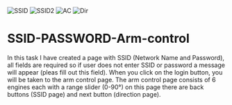 ![SSID](https://user-images.githubusercontent.com/85633968/128860014-b9a21b07-e0ef-4642-85d4-df3da21d69a5.JPG)
![SSID2](https://user-images.githubusercontent.com/85633968/128860029-d5130d5c-7d9d-4296-a24b-93d15484bd47.JPG)
![AC](https://user-images.githubusercontent.com/85633968/128860047-1a50b416-11b2-4af6-ac6c-3b41b0f3f83f.JPG)
![Dir](https://user-images.githubusercontent.com/85633968/128860057-12159477-77d3-438e-a03e-47816843e15d.JPG)
# SSID-PASSWORD-Arm-control
In this task I have created a page with SSID (Network Name and Password), all fields are required so if user does not enter SSID or password a message will appear (pleas fill out this field). When you click on the login button, you will be taken to the arm control page. The arm control page consists of 6 engines each with a range slider (0-90°) on this page there are back buttons (SSID page) and next button (direction page).
